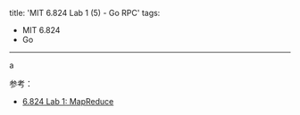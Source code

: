 title: 'MIT 6.824 Lab 1 (5) - Go RPC'
tags:
- MIT 6.824
- Go
---

a

参考：

* [6.824 Lab 1: MapReduce](https://pdos.csail.mit.edu/6.824/labs/lab-mr.html)